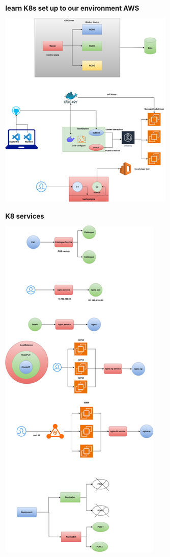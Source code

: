## learn K8s set up to our environment AWS


![alt text](k8_setup_env.svg)

## K8 services
![alt text](k8-service.svg)